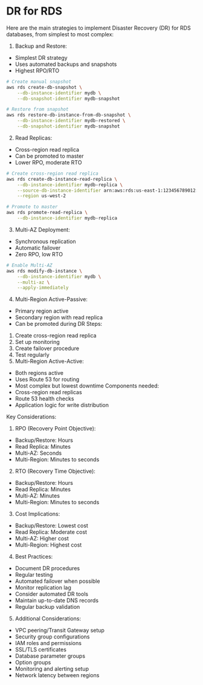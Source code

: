 # DR for RDS

Here are the main strategies to implement Disaster Recovery (DR) for RDS databases, from simplest to most complex:

1. Backup and Restore:

* Simplest DR strategy
* Uses automated backups and snapshots
* Highest RPO/RTO

```bash
# Create manual snapshot
aws rds create-db-snapshot \
    --db-instance-identifier mydb \
    --db-snapshot-identifier mydb-snapshot

# Restore from snapshot
aws rds restore-db-instance-from-db-snapshot \
    --db-instance-identifier mydb-restored \
    --db-snapshot-identifier mydb-snapshot
```

2. Read Replicas:

* Cross-region read replica
* Can be promoted to master
* Lower RPO, moderate RTO

```bash
# Create cross-region read replica
aws rds create-db-instance-read-replica \
    --db-instance-identifier mydb-replica \
    --source-db-instance-identifier arn:aws:rds:us-east-1:123456789012:db:mydb \
    --region us-west-2

# Promote to master
aws rds promote-read-replica \
    --db-instance-identifier mydb-replica
```

3. Multi-AZ Deployment:

* Synchronous replication
* Automatic failover
* Zero RPO, low RTO

```bash
# Enable Multi-AZ
aws rds modify-db-instance \
    --db-instance-identifier mydb \
    --multi-az \
    --apply-immediately
```

4. Multi-Region Active-Passive:

* Primary region active
* Secondary region with read replica
* Can be promoted during DR Steps:

1. Create cross-region read replica
2. Set up monitoring
3. Create failover procedure
4. Test regularly
5. Multi-Region Active-Active:

* Both regions active
* Uses Route 53 for routing
* Most complex but lowest downtime Components needed:
* Cross-region read replicas
* Route 53 health checks
* Application logic for write distribution

Key Considerations:

1. RPO (Recovery Point Objective):

* Backup/Restore: Hours
* Read Replica: Minutes
* Multi-AZ: Seconds
* Multi-Region: Minutes to seconds

2. RTO (Recovery Time Objective):

* Backup/Restore: Hours
* Read Replica: Minutes
* Multi-AZ: Minutes
* Multi-Region: Minutes to seconds

3. Cost Implications:

* Backup/Restore: Lowest cost
* Read Replica: Moderate cost
* Multi-AZ: Higher cost
* Multi-Region: Highest cost

4. Best Practices:

* Document DR procedures
* Regular testing
* Automated failover when possible
* Monitor replication lag
* Consider automated DR tools
* Maintain up-to-date DNS records
* Regular backup validation

5. Additional Considerations:

* VPC peering/Transit Gateway setup
* Security group configurations
* IAM roles and permissions
* SSL/TLS certificates
* Database parameter groups
* Option groups
* Monitoring and alerting setup
* Network latency between regions
